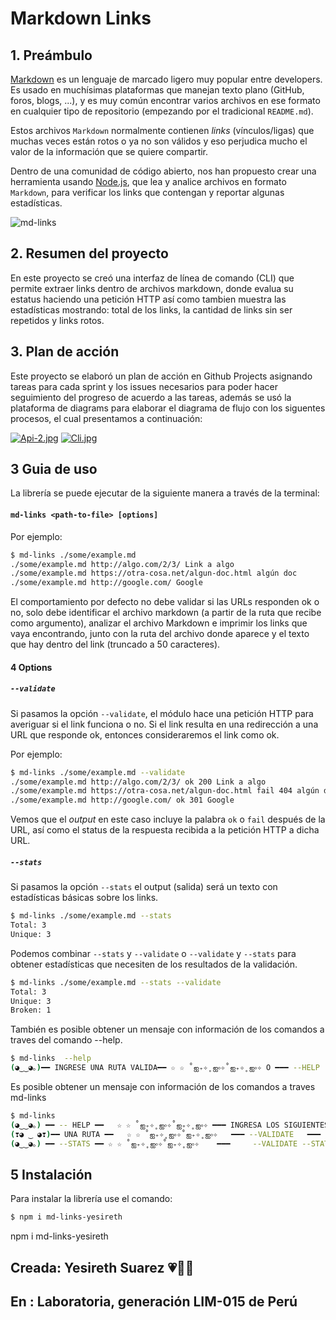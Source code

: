 # Markdown Links

## 1. Preámbulo

[Markdown](https://es.wikipedia.org/wiki/Markdown) es un lenguaje de marcado
ligero muy popular entre developers. Es usado en muchísimas plataformas que
manejan texto plano (GitHub, foros, blogs, ...), y es muy común
encontrar varios archivos en ese formato en cualquier tipo de repositorio
(empezando por el tradicional `README.md`).

Estos archivos `Markdown` normalmente contienen _links_ (vínculos/ligas) que
muchas veces están rotos o ya no son válidos y eso perjudica mucho el valor de
la información que se quiere compartir.

Dentro de una comunidad de código abierto, nos han propuesto crear una
herramienta usando [Node.js](https://nodejs.org/), que lea y analice archivos
en formato `Markdown`, para verificar los links que contengan y reportar
algunas estadísticas.

![md-links](https://user-images.githubusercontent.com/110297/42118443-b7a5f1f0-7bc8-11e8-96ad-9cc5593715a6.jpg)

## 2. Resumen del proyecto

En este proyecto se creó una interfaz de línea de comando (CLI) que permite extraer links dentro de archivos markdown, donde evalua su estatus haciendo una petición HTTP así como tambien muestra las estadísticas mostrando: total de los links, la cantidad de links sin ser repetidos y links rotos.

## 3. Plan de acción

Este proyecto se elaboró un plan de acción en Github Projects asignando tareas para cada sprint y los issues necesarios para poder hacer seguimiento del progreso de acuerdo a las tareas, además se usó la plataforma de diagrams para elaborar el diagrama de flujo con los siguentes procesos, el cual presentamos a continuación:

[![Api-2.jpg](https://i.postimg.cc/CMfVNZym/Api-2.jpg)](https://postimg.cc/vDMj8ZZV)
[![Cli.jpg](https://i.postimg.cc/6QjNHn51/Cli.jpg)](https://postimg.cc/cKnjCK3Q)

## 3 Guia de uso 
 
 La librería se puede ejecutar de la siguiente manera a través de la terminal:

 #### `md-links <path-to-file> [options] `

Por ejemplo:

```sh
$ md-links ./some/example.md
./some/example.md http://algo.com/2/3/ Link a algo
./some/example.md https://otra-cosa.net/algun-doc.html algún doc
./some/example.md http://google.com/ Google
```

El comportamiento por defecto no debe validar si las URLs responden ok o no,
solo debe identificar el archivo markdown (a partir de la ruta que recibe como
argumento), analizar el archivo Markdown e imprimir los links que vaya
encontrando, junto con la ruta del archivo donde aparece y el texto
que hay dentro del link (truncado a 50 caracteres).

#### 4 Options

##### `--validate`

Si pasamos la opción `--validate`, el módulo hace una petición HTTP para
averiguar si el link funciona o no. Si el link resulta en una redirección a una
URL que responde ok, entonces consideraremos el link como ok.

Por ejemplo:

```sh
$ md-links ./some/example.md --validate
./some/example.md http://algo.com/2/3/ ok 200 Link a algo
./some/example.md https://otra-cosa.net/algun-doc.html fail 404 algún doc
./some/example.md http://google.com/ ok 301 Google
```

Vemos que el _output_ en este caso incluye la palabra `ok` o `fail` después de
la URL, así como el status de la respuesta recibida a la petición HTTP a dicha
URL.

##### `--stats`

Si pasamos la opción `--stats` el output (salida) será un texto con estadísticas
básicas sobre los links.

```sh
$ md-links ./some/example.md --stats
Total: 3
Unique: 3
```

Podemos combinar `--stats` y `--validate` o `--validate` y `--stats` para obtener estadísticas que
necesiten de los resultados de la validación.

```sh
$ md-links ./some/example.md --stats --validate
Total: 3
Unique: 3
Broken: 1
```
También es posible obtener un mensaje con información de los comandos a traves del comando  --help.

```sh
$ md-links  --help
(◕‿‿◕｡)━━ INGRESE UNA RUTA VALIDA━━ ☆ ☆ ˚ஐ₊✧˳ஐ༚✧˚ஐ₊✧˳ஐ༚✧ O ━━━ --HELP  ━━━ ˚(◕‿‿◕｡)
```

Es posible obtener un mensaje con información de los comandos a traves md-links  

```sh
$ md-links  
(◕‿‿◕｡) ━━ -- HELP ━━   ☆ ☆ ˚ஐ₊✧˳ஐ༚✧˚ஐ₊✧˳ஐ༚✧ ━━━ INGRESA LOS SIGUIENTES CAMPOS ━━━  ˚(◕‿‿◕｡)
(❣◕ ‿ ◕❣)━━ UNA RUTA ━━   ☆ ☆ ˚ஐ₊✧˳ஐ༚✧˚ஐ₊✧˳ஐ༚✧   ━━━ --VALIDATE   ━━━ ˚(❣◕ ‿ ◕❣)
(◕‿‿◕｡) ━━ --STATS ━━ ☆ ☆ ˚ஐ₊✧˳ஐ༚✧˚ஐ₊✧˳ஐ༚✧    ━━━     --VALIDATE --STATS━━━  ˚(◕‿‿◕｡)
```

## 5 Instalación
Para instalar la librería use el comando:
```sh
$ npm i md-links-yesireth
```



npm i md-links-yesireth



## Creada: Yesireth Suarez 💗👩‍💻
## En : Laboratoria, generación LIM-015 de Perú 


